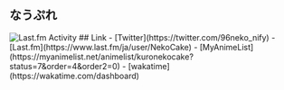 ## なうぷれ
<img src="https://toru.kio.dev/api/v1/NekoCake" alt="Last.fm Activity" />
## Link
- [Twitter](https://twitter.com/96neko_nify)
- [Last.fm](https://www.last.fm/ja/user/NekoCake)
- [MyAnimeList](https://myanimelist.net/animelist/kuronekocake?status=7&order=4&order2=0)
- [wakatime](https://wakatime.com/dashboard)
